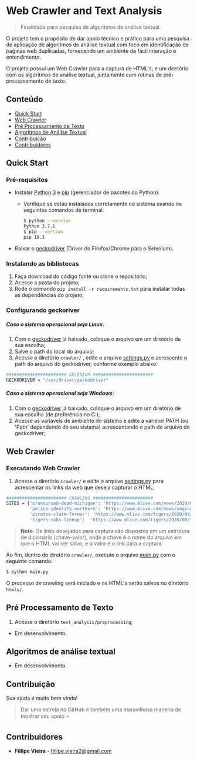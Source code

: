 # Web Crawler and Text Analysis

> Finalidade para pesquisa de algoritmos de análise textual. 

O projeto tem o propósito de dar apoio técnico e prático para uma pesquisa de aplicação de algoritmos de análise textual com foco em identificação de 
paǵinas web duplicadas, fornecendo um ambiente de fácil interação e entendimento.

O projeto possui um Web Crawler para a captura de HTML's, e um diretório com os algoritmos de análise textual, juntamente com rotinas de pré-processamento de texto.

## Conteúdo

- [Quick Start](#quick-start)
- [Web Crawler](#web-crawler)
- [Pré Processamento de Texto](#pre-process)
- [Algoritmos de Análise Textual](#text-analysis)
- [Contribuição](#contributing)
- [Contribuidores](#contributors)

## <a name="quick-start"></a>Quick Start

### Pré-requisitos

 - Instalar [Python 3](https://www.python.org/downloads/) e [pip](https://pip.pypa.io/en/stable/installing/) (gerenciador de pacotes do Python).
    - Verifique se estão instalados corretamente no sistema usando os seguintes comandos de terminal:
    
        ```bash
        $ python --version
        Python 3.7.1
        $ pip --version 
        pip 18.1 
        ```
 - Baixar o [geckodriver](https://github.com/mozilla/geckodriver/releases) (Driver do Firefox/Chrome para o Selenium).

### Instalando as bibliotecas

1. Faça download do código fonte ou clone o repositório;
2. Acesse a pasta do projeto;
3. Rode o comando `pip install -r requirements.txt` para instalar todas as dependências do projeto; 

### Configurando geckoriver
##### Caso o sistema operacional seja Linux:
1. Com o [geckodriver](https://github.com/mozilla/geckodriver/releases) já baixado, coloque o arquivo em um diretório de sua escolha;
2. Salve o path do local do arquivo;
2. Acesse o diretório `crawler/` , edite o arquivo [settings.py](crawler/settings.py) e acrescente o path do arquivo do geckodriver, conforme exemplo abaixo:
```bash
####################### SELENIUM #######################
GECKODRIVER = "/var/driver/geckodriver"
```
##### Caso o sistema operacional seja Windows:
1. Com o [geckodriver](https://github.com/mozilla/geckodriver/releases) já baixado, coloque o arquivo em um diretório de sua escolha (de preferência no C:);
2. Acesse as variáveis de ambiente do sistema e edite a variével PATH (ou 'Path' dependendo do seu sistema) acrescentando o path do arquivo do geckodriver;

## <a name="web-crawler"></a>Web Crawler

### Executando Web Crawler

1. Acesse o diretório `crawler/` e edite o arquivo [settings.py](crawler/settings.py) para acrescentar os links da web que deseja capturar o HTML;
```bash
####################### CRAWLING #######################
SITES = {'pronounced-dead-michigan': 'https://www.mlive.com/news/2020/08/pronounced-dead-michigan-woman-found-alive-at-funeral-home.html',
         'police-identify-northern': 'https://www.mlive.com/news/saginaw-bay-city/2020/08/police-identify-northern-michigan-woman-whose-burned-body-was-found-in-bay-county.html',
         'pirates-claim-former': 'https://www.mlive.com/tigers/2020/08/pirates-claim-former-tigers-pitcher-off-waivers.html',
         'tigers-cubs-lineup':  'https://www.mlive.com/tigers/2020/08/tigers-cubs-lineup-schoop-returns-candelario-remains-in-the-clean-up-spot.html'}
```
> **Note**: Os links desejados para captura são dispostos em um estrutura de dicionário (chave-valor), onde a chave é o nome do arquivo em que o HTML vai ser salvo, e o valor é o link para a captura.

Ao fim, dentro do diretório `crawler/`, execute o arquivo [main.py](crawler/main.py) com o seguinte comando:
```bash
$ python main.py
```

O processo de crawling será iniciado e os HTML's serão salvos no diretório `htmls/`.

## <a name="pre-process"></a>Pré Processamento de Texto

1. Acesse o diretório `text_analysis/preprocessing`;

- Em desenvolvimento.

## <a name="text-analysis"></a>Algoritmos de análise textual

- Em desenvolvimento.

## <a name="contributing"></a>Contribuição

Sua ajuda é muito bem vinda!

> Dar uma estrela no GitHub é também uma maravilhosa maneira de mostrar seu apoio :star:

## <a name="contributors"></a>Contribuidores

 - **Fillipe Vieira** - fillipe.vieira2@gmail.com